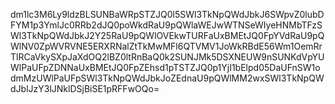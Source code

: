 dm1lc3M6Ly9ldzBLSUNBaWRpSTZJQ0l5SWl3TkNpQWdJbkJ6SWpvZ0lubDFYM1p3YmlJc0RRb2dJQ0poWkdRaU9pQWlaWEJwWTNSeWIyeHNMbTFzSWl3TkNpQWdJbkJ2Y25RaU9pQWlOVEkwTURFaUxBMEtJQ0FpYVdRaU9pQWlNV0ZpWVRVNE5ERXRNalZtTkMwMFl6QTVMV1JoWkRBdE56Wm1OemRrTlRCaVkySXpJaXdOQ2lBZ0ltRnBaQ0k2SUNJMk5DSXNEUW9nSUNKdVpYUWlPaUFpZDNNaUxBMEtJQ0FpZEhsd1pTSTZJQ0p1YjI1bElpd05DaUFnSW1odmMzUWlPaUFpSWl3TkNpQWdJbkJoZEdnaU9pQWlMM2wxSWl3TkNpQWdJblJzY3lJNklDSjBiSE1pRFFwOQo=

